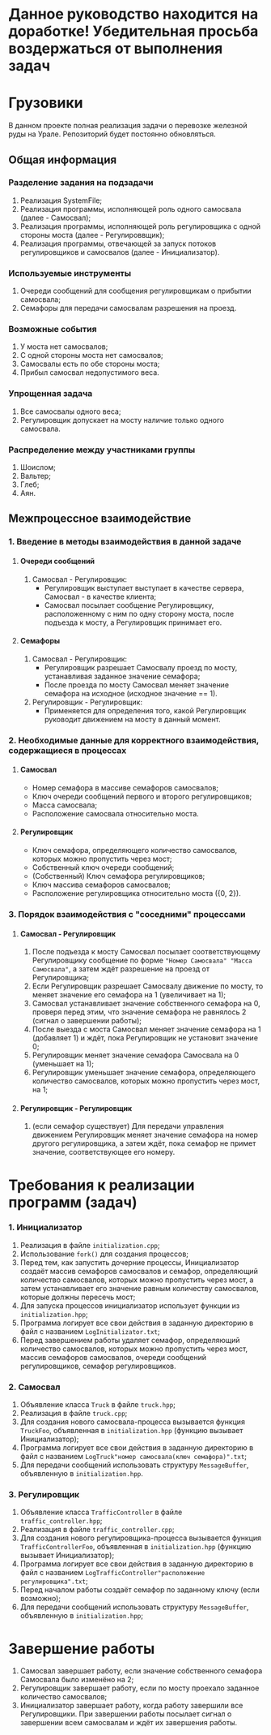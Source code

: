# Данное руководство находится на доработке! Убедительная просьба воздержаться от выполнения задач
# Грузовики

В данном проекте полная реализация задачи о перевозке железной руды на Урале.
Репозиторий будет постоянно обновляться.

## Общая информация

### Разделение задания на подзадачи

1. Реализация SystemFile;
2. Реализация программы, исполняющей роль одного самосвала (далее - Самосвал);
3. Реализация программы, исполняющей роль регулировщика с одной стороны моста (далее - Регулироввщик);
4. Реализация программы, отвечающей за запуск потоков регулировщиков и самосвалов (далее - Инициализатор).

### Используемые инструменты

1. Очереди сообщений для сообщения регулировщикам о прибытии самосвала;
2. Семафоры для передачи самосвалам разрешения на проезд.

### Возможные события

1. У моста нет самосвалов;
2. С одной стороны моста нет самосвалов;
3. Самосвалы есть по обе стороны моста;
4. Прибыл самосвал недопустимого веса.

### Упрощенная задача

1. Все самосвалы одного веса;
2. Регулировщик допускает на мосту наличие только одного самосвала.

### Распределение между участниками группы

1. Шоислом;
2. Вальтер;
3. Глеб;
4. Аян.

## Межпроцессное взаимодействие

### 1. Введение в методы взаимодействия в данной задаче
1. #### Очереди сообщений
   1. Самосвал - Регулировщик:
      * Регулировщик выступает выступает в качестве сервера, Самосвал - в качестве клиента;
      * Самосвал посылает сообщение Регулировщику, расположенному с ним по одну сторону моста, после подъезда к мосту, а Регулировщик принимает его.
2. #### Семафоры
   1. Самосвал - Регулировщик:
      * Регулировщик разрешает Самосвалу проезд по мосту, устанавливая заданное значение семафора;
      * После проезда по мосту Самосвал меняет значение семафора на исходное (исходное значение == 1).
   2. Регулировщик - Регулировщик:
      * Применяется для определения того, какой Регулировщик руководит движением на мосту в данный момент.

### 2. Необходимые данные для корректного взаимодействия, содержащиеся в процессах
1. #### Самосвал
   * Номер семафора в массиве семафоров самосвалов;
   * Ключ очереди сообщений первого и второго регулировщиков;
   * Масса самосвала;
   * Расположение самосвала относительно моста.
2. #### Регулировщик
   * Ключ семафора, определяющего количество самосвалов, которых можно пропустить через мост;
   * Собственный ключ очереди сообщений;
   * (Собственный) Ключ семафора регулировщиков;
   * Ключ массива семафоров самосвалов;
   * Расположение регулировщика относительно моста ({0, 2}).

### 3. Порядок взаимодействия с "соседними" процессами
1. #### Самосвал - Регулировщик
   1. После подъезда к мосту Самосвал посылает соответствующему Регулировщику сообщение по форме ```"Номер Самосвала" "Масса Самосвала"```, а затем ждёт разрешение на проезд от Регулировщика;
   2. Если Регулировщик разрешает Самосвалу движение по мосту, то меняет значение его семафора на 1 (увеличивает на 1);
   3. Самосвал устанавливает значение собственного семафора на 0, проверя перед этим, что значение семафора не равнялось 2 (сигнал о завершении работы); 
   4. После выезда с моста Самосвал меняет значение семафора на 1 (добавляет 1) и ждёт, пока Регулировщик не установит значение 0;
   5. Регулировщик меняет значение семафора Самосвала на 0 (уменьшает на 1);
   6. Регулировщик уменьшает значение семафора, определяющего количество самосвалов, которых можно пропустить через мост, на 1;
2. #### Регулировщик - Регулировщик
   1. (если семафор существует) Для передачи управления движением Регулировщик меняет значение семафора на номер другого регулировщика, а затем ждёт, пока семафор не примет значение, соответствующее его номеру.

# Требования к реализации программ (задач)
### 1. Инициализатор
1. Реализация в файле ```initialization.cpp```;
2. Использование ```fork()``` для создания процессов;
3. Перед тем, как запустить дочерние процессы, Инициализатор создаёт массив семафоров самосвалов и семафор, определяющий количество самосвалов, которых можно пропустить через мост, а затем устанавливает его значение равным количеству самосвалов, которые должны пересечь мост;
4. Для запуска процессов инициализатор использует функции из ```initialization.hpp```;
5. Программа логирует все свои действия в заданную директорию в файл с названием ```LogInitializator.txt```;
6. Перед завершением работы удаляет семафор, определяющий количество самосвалов, которых можно пропустить через мост, массив семафоров самосвалов, очереди сообщений регулировщиков, семафор регулировщиков.

### 2. Самосвал
1. Объявление класса ```Truck``` в файле ```truck.hpp```;
2. Реализация в файле ```truck.cpp```;
3. Для создания нового самосвала-процесса вызывается функция ```TruckFoo```, объявленная в ```initialization.hpp``` (функцию вызывает Инициализатор);
4. Программа логирует все свои действия в заданную директорию в файл с названием ```LogTruck"номер самосвала(ключ семафора)".txt```;
5. Для передачи сообщений использовать структуру ```MessageBuffer```, объявленную в ```initialization.hpp```.

### 3. Регулировщик
1. Объявление класса ```TrafficController``` в файле ```traffic_controller.hpp```;
2. Реализация в файле ```traffic_controller.cpp```;
3. Для создания нового регулировщика-процесса вызывается функция ```TrafficControllerFoo```, объявленная в ```initialization.hpp``` (функцию вызывает Инициализатор);
4. Программа логирует все свои действия в заданную директорию в файл с названием ```LogTrafficController"расположение регулировщика".txt```;
5. Перед началом работы создаёт семафор по заданному ключу (если возможно);
6. Для передачи сообщений использовать структуру ```MessageBuffer```, объявленную в ```initialization.hpp```;

# Завершение работы
1. Самосвал завершает работу, если значение собственного семафора Самосвала было изменёно на 2;
2. Регулировщик завершает работу, если по мосту проехало заданное количество самосвалов;
3. Инициализатор завершает работу, когда работу завершили все Регулировщики. При завершении работы посылает сигнал о завершении всем самосвалам и ждёт их завершения работы.